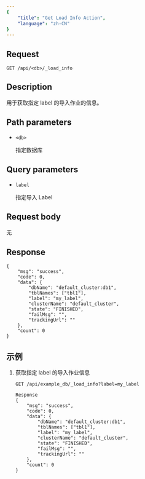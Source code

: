 ```yaml
---
{
    "title": "Get Load Info Action",
    "language": "zh-CN"
}
---
```


<!-- 
Licensed to the Apache Software Foundation (ASF) under one
or more contributor license agreements.  See the NOTICE file
distributed with this work for additional information
regarding copyright ownership.  The ASF licenses this file
to you under the Apache License, Version 2.0 (the
"License"); you may not use this file except in compliance
with the License.  You may obtain a copy of the License at

  http://www.apache.org/licenses/LICENSE-2.0

Unless required by applicable law or agreed to in writing,
software distributed under the License is distributed on an
"AS IS" BASIS, WITHOUT WARRANTIES OR CONDITIONS OF ANY
KIND, either express or implied.  See the License for the
specific language governing permissions and limitations
under the License.
-->




## Request

`GET /api/<db>/_load_info`

## Description

用于获取指定 label 的导入作业的信息。
    
## Path parameters

* `<db>`

    指定数据库

## Query parameters

* `label`

    指定导入 Label

## Request body

无

## Response

```
{
	"msg": "success",
	"code": 0,
	"data": {
		"dbName": "default_cluster:db1",
		"tblNames": ["tbl1"],
		"label": "my_label",
		"clusterName": "default_cluster",
		"state": "FINISHED",
		"failMsg": "",
		"trackingUrl": ""
	},
	"count": 0
}
```
    
## 示例

1. 获取指定 label 的导入作业信息

    ```
    GET /api/example_db/_load_info?label=my_label
    
    Response
    {
    	"msg": "success",
    	"code": 0,
    	"data": {
    		"dbName": "default_cluster:db1",
    		"tblNames": ["tbl1"],
    		"label": "my_label",
    		"clusterName": "default_cluster",
    		"state": "FINISHED",
    		"failMsg": "",
    		"trackingUrl": ""
    	},
    	"count": 0
    }
    ```
